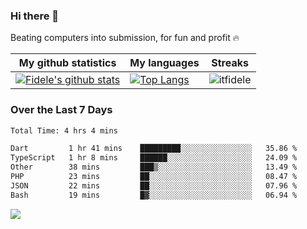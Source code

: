 ### Hi there 👋
<p>Beating computers into submission, for fun and profit 🔥</p>

|My github statistics|My languages|Streaks|
|-|-|-|
|[![Fidele's github stats](https://github-readme-stats.vercel.app/api?username=itfidele&count_private=true&show_icons=true&theme=dark&hide_title=true)](https://github.com/itfidele)|[![Top Langs](https://github-readme-stats.vercel.app/api/top-langs/?username=itfidele&show_icons=true&langs_count=8&theme=dark&layout=compact&hide_title=true)](https://github.com/itfidele)|![itfidele](https://github-readme-streak-stats.herokuapp.com/?user=itfidele&theme=dark)

### Over the Last 7 Days
<!--START_SECTION:waka-->

```txt
Total Time: 4 hrs 4 mins

Dart         1 hr 41 mins    █████████░░░░░░░░░░░░░░░░   35.86 %
TypeScript   1 hr 8 mins     ██████░░░░░░░░░░░░░░░░░░░   24.09 %
Other        38 mins         ███▒░░░░░░░░░░░░░░░░░░░░░   13.49 %
PHP          23 mins         ██░░░░░░░░░░░░░░░░░░░░░░░   08.47 %
JSON         22 mins         ██░░░░░░░░░░░░░░░░░░░░░░░   07.96 %
Bash         19 mins         █▓░░░░░░░░░░░░░░░░░░░░░░░   06.94 %
```

<!--END_SECTION:waka-->



![](https://komarev.com/ghpvc/?username=itfidele)
